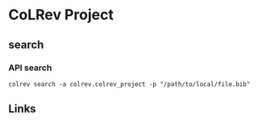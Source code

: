 # CoLRev Project

## search

### API search

```
colrev search -a colrev.colrev_project -p "/path/to/local/file.bib"
```

## Links
